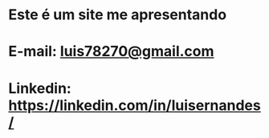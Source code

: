 # Este é um site me apresentando

# E-mail: luis78270@gmail.com
# Linkedin: https://linkedin.com/in/luisernandes/
